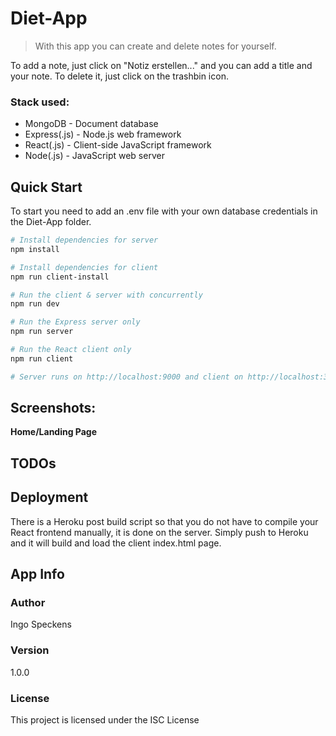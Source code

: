 # Diet-App

> With this app you can create and delete notes for yourself.

To add a note, just click on "Notiz erstellen..." and you can add a title and your note. To delete it, just click on the trashbin icon.

### **Stack used:**  
* MongoDB - Document database
* Express(.js) - Node.js web framework
* React(.js) - Client-side JavaScript framework
* Node(.js) - JavaScript web server 

## Quick Start

To start you need to add an .env file with your own database credentials in the Diet-App folder.

```bash
# Install dependencies for server
npm install

# Install dependencies for client
npm run client-install

# Run the client & server with concurrently
npm run dev

# Run the Express server only
npm run server

# Run the React client only
npm run client

# Server runs on http://localhost:9000 and client on http://localhost:3000
```

## **Screenshots:**

**Home/Landing Page**

## TODOs

## Deployment

There is a Heroku post build script so that you do not have to compile your React frontend manually, it is done on the server. Simply push to Heroku and it will build and load the client index.html page.

## App Info

### Author

Ingo Speckens

### Version

1.0.0

### License

This project is licensed under the ISC License